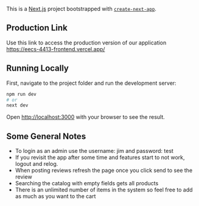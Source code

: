 This is a [Next.js](https://nextjs.org/) project bootstrapped with [`create-next-app`](https://github.com/vercel/next.js/tree/canary/packages/create-next-app).
## Production Link
Use this link to access the production version of our application
https://eecs-4413-frontend.vercel.app/

## Running Locally

First, navigate to the project folder and run the development server:

```bash
npm run dev
# or
next dev
```

Open [http://localhost:3000](http://localhost:3000) with your browser to see the result.


## Some General Notes
- To login as an admin use the username: jim and password: test
- If you revisit the app after some time and features start to not work, logout and relog.
- When posting reviews refresh the page once you click send to see the review
- Searching the catalog with empty fields gets all products
- There is an unlimited number of items in the system so feel free to add as much as you want to the cart



